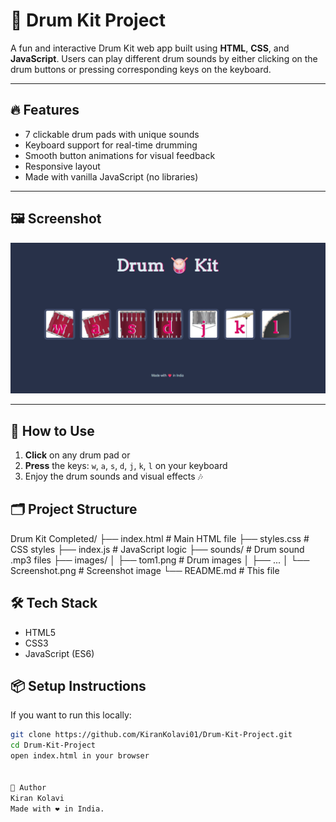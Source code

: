 # 🥁 Drum Kit Project

A fun and interactive Drum Kit web app built using **HTML**, **CSS**, and **JavaScript**. Users can play different drum sounds by either clicking on the drum buttons or pressing corresponding keys on the keyboard.

---

## 🔥 Features

- 7 clickable drum pads with unique sounds
- Keyboard support for real-time drumming
- Smooth button animations for visual feedback
- Responsive layout
- Made with vanilla JavaScript (no libraries)

---

## 🖼️ Screenshot

![Drum Kit Screenshot](images/Screenshot.png)

---

## 🚀 How to Use

1. **Click** on any drum pad or
2. **Press** the keys: `w`, `a`, `s`, `d`, `j`, `k`, `l` on your keyboard
3. Enjoy the drum sounds and visual effects 🎶


## 🗂️ Project Structure

Drum Kit Completed/
├── index.html # Main HTML file
├── styles.css # CSS styles
├── index.js # JavaScript logic
├── sounds/ # Drum sound .mp3 files
├── images/
│ ├── tom1.png # Drum images
│ ├── ...
│ └── Screenshot.png # Screenshot image
└── README.md # This file

## 🛠️ Tech Stack
- HTML5
- CSS3
- JavaScript (ES6)

## 📦 Setup Instructions

If you want to run this locally:
```bash
git clone https://github.com/KiranKolavi01/Drum-Kit-Project.git
cd Drum-Kit-Project
open index.html in your browser


👤 Author
Kiran Kolavi
Made with ❤️ in India.


